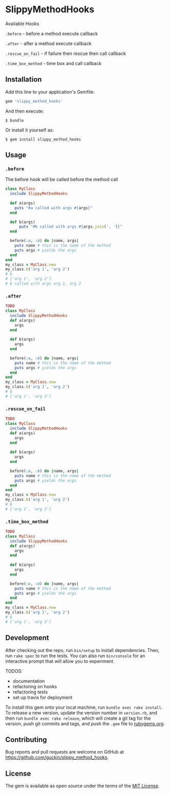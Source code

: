 # SlippyMethodHooks

Available Hooks 

`.before` - before a method execute callback 

`.after` - after a method execute callback

`.rescue_on_fail` - if failure then rescue then call callback

`.time_box_method` - time box and call callback

## Installation

Add this line to your application's Gemfile:

```ruby
gem 'slippy_method_hooks'
```

And then execute:

    $ bundle

Or install it yourself as:

    $ gem install slippy_method_hooks

## Usage

###  `.before`
The before hook will be called before the method call
```ruby
class MyClass
  include SlippyMethodHooks
  
  def a(args)
    puts "#a called with args #{args}"
  end

  def b(args)
      puts "#b called with args #{args.join(', ')}"
  end

  before(:a, :b) do |name, args|
    puts name # this is the name of the method
    puts args # yields the args 
  end
end
my_class = MyClass.new
my_class.b('arg 1', 'arg 2')
# b
# ['arg 1', 'arg 2']
# b called with args arg 1, arg 2
```
 

### `.after`

```ruby
TODO
class MyClass
  include SlippyMethodHooks
  def a(args)
    args
  end
  
  def b(args)
    args
  end

  before(:a, :b) do |name, args|
    puts name # this is the name of the method
    puts args # yields the args 
  end
end
my_class = MyClass.new
my_class.b('arg 1', 'arg 2')
# b
# ['arg 1', 'arg 2']
```

### `.rescue_on_fail`

```ruby
TODO
class MyClass
  include SlippyMethodHooks
  def a(args)
    args
  end
  
  def b(args)
    args
  end

  before(:a, :b) do |name, args|
    puts name # this is the name of the method
    puts args # yields the args 
  end
end
my_class = MyClass.new
my_class.b('arg 1', 'arg 2')
# b
# ['arg 1', 'arg 2']
```

### `.time_box_method`

```ruby
TODO
class MyClass
  include SlippyMethodHooks
  def a(args)
    args
  end
  
  def b(args)
    args
  end

  before(:a, :b) do |name, args|
    puts name # this is the name of the method
    puts args # yields the args 
  end
end
my_class = MyClass.new
my_class.b('arg 1', 'arg 2')
# b
# ['arg 1', 'arg 2']
```

## Development

After checking out the repo, run `bin/setup` 
to install dependencies. Then, run `rake spec`
to run the tests. You can also run `bin/console` 
for an interactive prompt that will allow you to
experiment.

TODOS:
 * documentation
 * refactoring on hooks
 * refactoring tests
 * set up travis for deployment

To install this gem onto your local machine, run 
`bundle exec rake install`. To release a new version,
update the version number in `version.rb`, and then
run `bundle exec rake release`, which will create a
git tag for the version, push git commits and tags,
and push the `.gem` file to 
[rubygems.org](https://rubygems.org).

## Contributing

Bug reports and pull requests are welcome
on GitHub at https://github.com/guckin/slippy_method_hooks.

## License

The gem is available as open source under the 
terms of the [MIT License](https://opensource.org/licenses/MIT).
